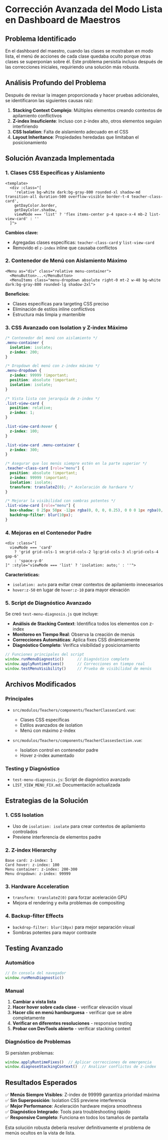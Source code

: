 # Corrección Avanzada del Modo Lista en Dashboard de Maestros

## Problema Identificado

En el dashboard del maestro, cuando las clases se mostraban en modo lista, el menú de acciones de cada clase quedaba oculto porque otras clases se superponían sobre él. Este problema persistía incluso después de las correcciones iniciales, requiriendo una solución más robusta.

## Análisis Profundo del Problema

Después de revisar la imagen proporcionada y hacer pruebas adicionales, se identificaron las siguientes causas raíz:

1. **Stacking Context Complejo**: Múltiples elementos creando contextos de apilamiento conflictivos
2. **Z-index Insuficiente**: Incluso con z-index alto, otros elementos seguían interfiriendo
3. **CSS Isolation**: Falta de aislamiento adecuado en el CSS
4. **Layout Inheritance**: Propiedades heredadas que limitaban el posicionamiento

## Solución Avanzada Implementada

### 1. Clases CSS Específicas y Aislamiento

```vue
<template>
  <div :class="[
    'relative bg-white dark:bg-gray-800 rounded-xl shadow-md transition-all duration-500 overflow-visible border-t-4 teacher-class-card',
    getDayColor.border,
    getDayColor.shadow,
    viewMode === 'list' ? 'flex items-center p-4 space-x-4 mb-2 list-view-card' : ''
  ]">
```

**Cambios clave:**
- Agregadas clases específicas: `teacher-class-card` y `list-view-card`
- Removido el `z-index` inline que causaba conflictos

### 2. Contenedor de Menú con Aislamiento Máximo

```vue
<Menu as="div" class="relative menu-container">
  <MenuButton>...</MenuButton>
  <MenuItems class="menu-dropdown absolute right-0 mt-2 w-48 bg-white dark:bg-gray-800 rounded-lg shadow-2xl">
```

**Beneficios:**
- Clases específicas para targeting CSS preciso
- Eliminación de estilos inline conflictivos
- Estructura más limpia y mantenible

### 3. CSS Avanzado con Isolation y Z-index Máximo

```css
/* Contenedor del menú con aislamiento */
.menu-container {
  isolation: isolate;
  z-index: 200;
}

/* Dropdown del menú con z-index máximo */
.menu-dropdown {
  z-index: 99999 !important;
  position: absolute !important;
  isolation: isolate;
}

/* Vista lista con jerarquía de z-index */
.list-view-card {
  position: relative;
  z-index: 1;
}

.list-view-card:hover {
  z-index: 100;
}

.list-view-card .menu-container {
  z-index: 300;
}

/* Asegurar que los menús siempre estén en la parte superior */
.teacher-class-card [role="menu"] {
  position: absolute !important;
  z-index: 99999 !important;
  isolation: isolate;
  transform: translateZ(0); /* Aceleración de hardware */
}

/* Mejorar la visibilidad con sombras potentes */
.list-view-card [role="menu"] {
  box-shadow: 0 25px 50px -12px rgba(0, 0, 0, 0.25), 0 0 0 1px rgba(0, 0, 0, 0.05) !important;
  backdrop-filter: blur(10px);
}
```

### 4. Mejoras en el Contenedor Padre

```vue
<div :class="[
  viewMode === 'card' 
    ? 'grid grid-cols-1 sm:grid-cols-2 lg:grid-cols-3 xl:grid-cols-4 gap-6' 
    : 'space-y-0'
]" :style="viewMode === 'list' ? 'isolation: auto;' : ''">
```

**Características:**
- `isolation: auto` para evitar crear contextos de apilamiento innecesarios
- `hover:z-50` en lugar de `hover:z-10` para mayor elevación

### 5. Script de Diagnóstico Avanzado

Se creó `test-menu-diagnosis.js` que incluye:

- **Análisis de Stacking Context**: Identifica todos los elementos con z-index
- **Monitoreo en Tiempo Real**: Observa la creación de menús
- **Correcciones Automáticas**: Aplica fixes CSS dinámicamente
- **Diagnóstico Completo**: Verifica visibilidad y posicionamiento

```javascript
// Funciones principales del script
window.runMenuDiagnostic()      // Diagnóstico completo
window.applyRuntimeFixes()      // Correcciones en tiempo real
window.testMenuVisibility()     // Prueba de visibilidad de menús
```

## Archivos Modificados

### Principales
- `src/modulos/Teachers/components/TeacherClassesCard.vue`: 
  - Clases CSS específicas
  - Estilos avanzados de isolation
  - Menú con máximo z-index

- `src/modulos/Teachers/components/TeacherClassesSection.vue`:
  - Isolation control en contenedor padre
  - Hover z-index aumentado

### Testing y Diagnóstico
- `test-menu-diagnosis.js`: Script de diagnóstico avanzado
- `LIST_VIEW_MENU_FIX.md`: Documentación actualizada

## Estrategias de la Solución

### 1. **CSS Isolation**
- Uso de `isolation: isolate` para crear contextos de apilamiento controlados
- Previene interferencia de elementos padre

### 2. **Z-index Hierarchy**
```
Base card: z-index: 1
Card hover: z-index: 100
Menu container: z-index: 200-300
Menu dropdown: z-index: 99999
```

### 3. **Hardware Acceleration**
- `transform: translateZ(0)` para forzar aceleración GPU
- Mejora el rendering y evita problemas de compositing

### 4. **Backup-filter Effects**
- `backdrop-filter: blur(10px)` para mejor separación visual
- Sombras potentes para mayor contraste

## Testing Avanzado

### Automático
```javascript
// En consola del navegador
window.runMenuDiagnostic()
```

### Manual
1. **Cambiar a vista lista**
2. **Hacer hover sobre cada clase** - verificar elevación visual
3. **Hacer clic en menú hamburguesa** - verificar que se abre completamente
4. **Verificar en diferentes resoluciones** - responsive testing
5. **Probar con DevTools abierto** - verificar stacking context

### Diagnóstico de Problemas
Si persisten problemas:
```javascript
window.applyRuntimeFixes()  // Aplicar correcciones de emergencia
window.diagnoseStackingContext()  // Analizar conflictos de z-index
```

## Resultados Esperados

✅ **Menús Siempre Visibles**: Z-index de 99999 garantiza prioridad máxima  
✅ **Sin Superposición**: Isolation CSS previene interferencia  
✅ **Mejor Performance**: Aceleración hardware mejora smoothness  
✅ **Diagnóstico Integrado**: Tools para troubleshooting rápido  
✅ **Responsive Completo**: Funciona en todos los tamaños de pantalla  

Esta solución robusta debería resolver definitivamente el problema de menús ocultos en la vista de lista.
